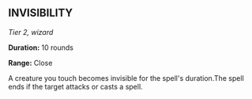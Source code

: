 ## INVISIBILITY

_Tier 2, wizard_

**Duration:** 10 rounds

**Range:** Close

A creature you touch becomes invisible for the spell's duration.The spell ends if the target attacks or casts a spell.

